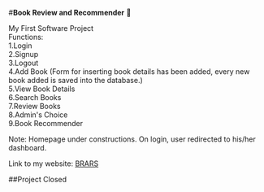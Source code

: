 #**Book Review and Recommender** :book:

My First Software Project\
Functions:\
1.Login\
2.Signup\
3.Logout\
4.Add Book (Form for inserting book details has been added, every new book added is saved into the database.)\
5.View Book Details\
6.Search Books\
7.Review Books\
8.Admin's Choice\
9.Book Recommender

Note: Homepage under constructions. On login, user redirected to his/her dashboard.

Link to my website: [BRARS](https://rrbookweb.herokuapp.com)

##Project Closed